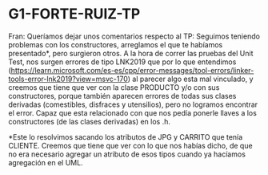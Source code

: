 # G1-FORTE-RUIZ-TP
Fran:
Queríamos dejar unos comentarios respecto al TP:
Seguimos teniendo problemas con los constructores, arreglamos el que te habíamos presentado*, pero surgieron otros.
A la hora de correr las pruebas del Unit Test, nos surgen errores de tipo LNK2019 que por lo que entendimos
(https://learn.microsoft.com/es-es/cpp/error-messages/tool-errors/linker-tools-error-lnk2019?view=msvc-170) al parecer algo esta mal vinculado,
y creemos que tiene que ver con la clase PRODUCTO y/o con sus constructores, porque también aparecen errores de todas sus clases derivadas (comestibles, disfraces y utensilios),
pero no logramos encontrar el error. Capaz que esta relacionado con que nos pedía ponerle llaves a los constructores (de las clases derivadas) en los .h.

*Este lo resolvimos sacando los atributos de JPG y CARRITO que tenía CLIENTE. Creemos que tiene que ver con lo que nos habías dicho, de que no era necesario
agregar un atributo de esos tipos cuando ya hacíamos agregación en el UML. 
